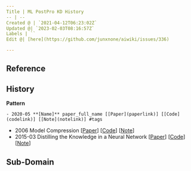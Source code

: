 ```yaml
---
Title | ML PostPro KD History
-- | --
Created @ | `2021-04-12T06:23:02Z`
Updated @| `2023-02-03T08:16:57Z`
Labels | ``
Edit @| [here](https://github.com/junxnone/aiwiki/issues/336)

---
```

## Reference

## History
**Pattern**
```
- 2020-05 **[Name]** paper_full_name [[Paper](paperlink)] [[Code](codelink)] [[Note](notelink)] #tags
```
- 2006 Model Compression [[Paper](http://www.cs.cornell.edu/~caruana/compression.kdd06.pdf)] [[Code](codelink)] [[Note](notelink)] 
- 2015-03  Distilling the Knowledge in a Neural Network [[Paper](https://arxiv.org/abs/1503.02531)] [[Code](codelink)] [[Note](https://github.com/junxnone/tech-io/issues/967)] 
## Sub-Domain

